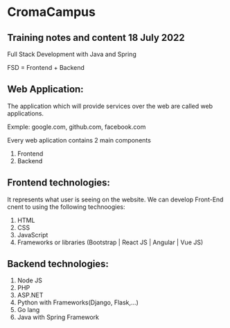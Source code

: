 # CromaCampus
Training notes and content 18 July 2022
------------------------------------------
Full Stack Development with Java and Spring

FSD = Frontend + Backend

Web Application:
--------------------
The application which will provide services over the web are called web applications.

Exmple: google.com, github.com, facebook.com

Every web aplication contains 2 main components

1. Frontend 
2. Backend

Frontend technologies:
----------------------
It represents what user is seeing on the website.
We can develop Front-End cnent to using the following technoogies:

1. HTML
2. CSS 
3. JavaScript
4. Frameworks or libraries (Bootstrap | React JS | Angular | Vue JS)

Backend technologies:
----------------------
1. Node JS
2. PHP
3. ASP.NET
4. Python with Frameworks(Django, Flask,...)
5. Go lang
6. Java with Spring Framework


